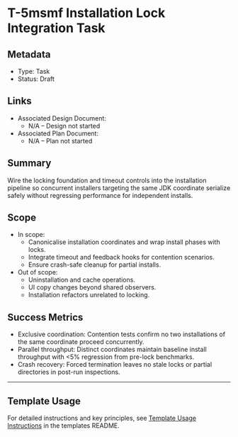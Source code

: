 # T-5msmf Installation Lock Integration Task

## Metadata

- Type: Task
- Status: Draft
  <!-- Draft: Under discussion | In Progress: Actively working | Complete: Code complete | Cancelled: Work intentionally halted -->

## Links

- Associated Design Document:
  - N/A – Design not started
- Associated Plan Document:
  - N/A – Plan not started

## Summary

Wire the locking foundation and timeout controls into the installation pipeline so concurrent installers targeting the same JDK coordinate serialize safely without regressing performance for independent installs.

## Scope

- In scope:
  - Canonicalise installation coordinates and wrap install phases with locks.
  - Integrate timeout and feedback hooks for contention scenarios.
  - Ensure crash-safe cleanup for partial installs.
- Out of scope:
  - Uninstallation and cache operations.
  - UI copy changes beyond shared observers.
  - Installation refactors unrelated to locking.

## Success Metrics

- Exclusive coordination: Contention tests confirm no two installations of the same coordinate proceed concurrently.
- Parallel throughput: Distinct coordinates maintain baseline install throughput with <5% regression from pre-lock benchmarks.
- Crash recovery: Forced termination leaves no stale locks or partial directories in post-run inspections.

---

## Template Usage

For detailed instructions and key principles, see [Template Usage Instructions](../../templates/README.md#task-template-taskmd) in the templates README.
